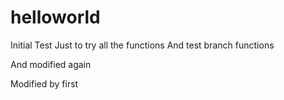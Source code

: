 # helloworld
Initial Test
Just to try all the functions
And test branch functions

And modified again

Modified by first
